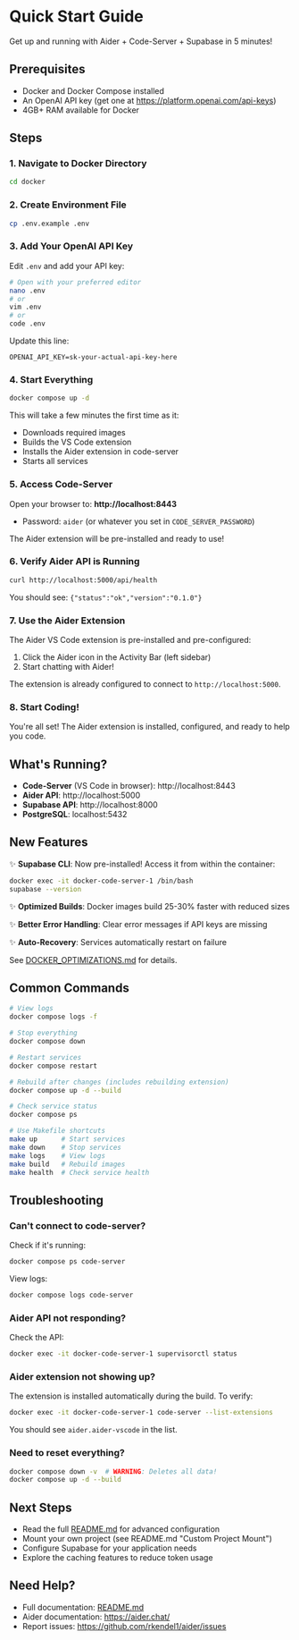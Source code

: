 # Quick Start Guide

Get up and running with Aider + Code-Server + Supabase in 5 minutes!

## Prerequisites

- Docker and Docker Compose installed
- An OpenAI API key (get one at https://platform.openai.com/api-keys)
- 4GB+ RAM available for Docker

## Steps

### 1. Navigate to Docker Directory

```bash
cd docker
```

### 2. Create Environment File

```bash
cp .env.example .env
```

### 3. Add Your OpenAI API Key

Edit `.env` and add your API key:

```bash
# Open with your preferred editor
nano .env
# or
vim .env
# or
code .env
```

Update this line:
```
OPENAI_API_KEY=sk-your-actual-api-key-here
```

### 4. Start Everything

```bash
docker compose up -d
```

This will take a few minutes the first time as it:
- Downloads required images
- Builds the VS Code extension
- Installs the Aider extension in code-server
- Starts all services

### 5. Access Code-Server

Open your browser to: **http://localhost:8443**

- Password: `aider` (or whatever you set in `CODE_SERVER_PASSWORD`)

The Aider extension will be pre-installed and ready to use!

### 6. Verify Aider API is Running

```bash
curl http://localhost:5000/api/health
```

You should see: `{"status":"ok","version":"0.1.0"}`

### 7. Use the Aider Extension

The Aider VS Code extension is pre-installed and pre-configured:

1. Click the Aider icon in the Activity Bar (left sidebar)
2. Start chatting with Aider!

The extension is already configured to connect to `http://localhost:5000`.

### 8. Start Coding!

You're all set! The Aider extension is installed, configured, and ready to help you code.

## What's Running?

- **Code-Server** (VS Code in browser): http://localhost:8443
- **Aider API**: http://localhost:5000
- **Supabase API**: http://localhost:8000
- **PostgreSQL**: localhost:5432

## New Features

✨ **Supabase CLI**: Now pre-installed! Access it from within the container:
```bash
docker exec -it docker-code-server-1 /bin/bash
supabase --version
```

✨ **Optimized Builds**: Docker images build 25-30% faster with reduced sizes

✨ **Better Error Handling**: Clear error messages if API keys are missing

✨ **Auto-Recovery**: Services automatically restart on failure

See [DOCKER_OPTIMIZATIONS.md](DOCKER_OPTIMIZATIONS.md) for details.

## Common Commands

```bash
# View logs
docker compose logs -f

# Stop everything
docker compose down

# Restart services
docker compose restart

# Rebuild after changes (includes rebuilding extension)
docker compose up -d --build

# Check service status
docker compose ps

# Use Makefile shortcuts
make up      # Start services
make down    # Stop services
make logs    # View logs
make build   # Rebuild images
make health  # Check service health
```

## Troubleshooting

### Can't connect to code-server?

Check if it's running:
```bash
docker compose ps code-server
```

View logs:
```bash
docker compose logs code-server
```

### Aider API not responding?

Check the API:
```bash
docker exec -it docker-code-server-1 supervisorctl status
```

### Aider extension not showing up?

The extension is installed automatically during the build. To verify:

```bash
docker exec -it docker-code-server-1 code-server --list-extensions
```

You should see `aider.aider-vscode` in the list.

### Need to reset everything?

```bash
docker compose down -v  # WARNING: Deletes all data!
docker compose up -d --build
```

## Next Steps

- Read the full [README.md](README.md) for advanced configuration
- Mount your own project (see README.md "Custom Project Mount")
- Configure Supabase for your application needs
- Explore the caching features to reduce token usage

## Need Help?

- Full documentation: [README.md](README.md)
- Aider documentation: https://aider.chat/
- Report issues: https://github.com/rkendel1/aider/issues

